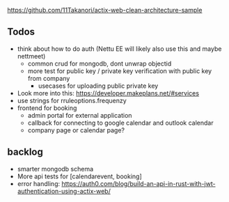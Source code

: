 https://github.com/11Takanori/actix-web-clean-architecture-sample

## Todos

- think about how to do auth (Nettu EE will likely also use this and maybe nettmeet)
  - common crud for mongodb, dont unwrap objectid
  - more test for public key / private key verification with public key from company
    - usecases for uploading public private key
- Look more into this: https://developer.makeplans.net/#services
- use strings for rruleoptions.frequenzy
- frontend for booking
  - admin portal for external application
  - callback for connecting to google calendar and outlook calendar
  - company page or calendar page?


## backlog

- smarter mongodb schema
- More api tests for [calendarevent, booking]
- error handling: https://auth0.com/blog/build-an-api-in-rust-with-jwt-authentication-using-actix-web/
